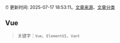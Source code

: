 :alarm_clock: 更新时间: 2025-07-17 18:53:11。[文章来源](/README.md)、[文章分类](/TAGS.md)

## Vue


> 关键字：`Vue`、`ElementUI`、`Vant`



